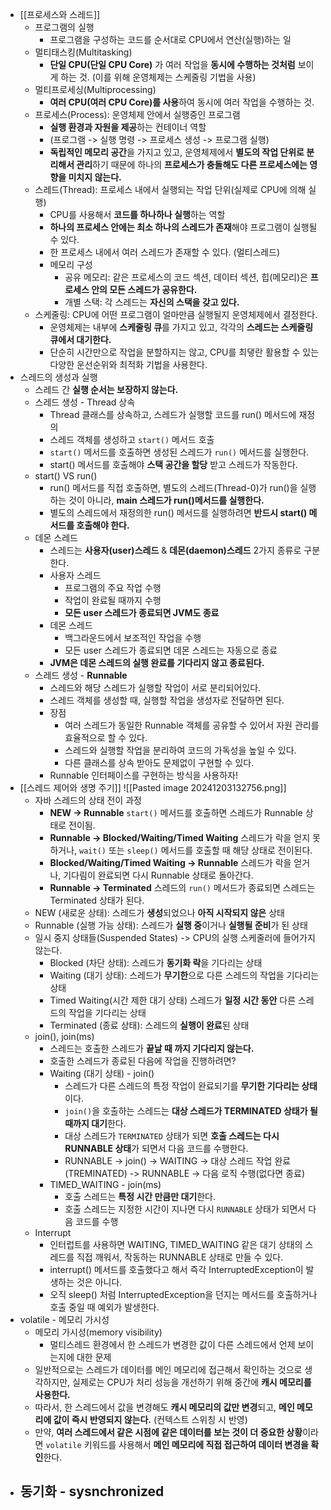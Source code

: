 - [[프로세스와 스레드]]
	- 프로그램의 실행
		- 프로그램을 구성하는 코드를 순서대로 CPU에서 연산(실행)하는 일
	- 멀티태스킹(Multitasking)
		- **단일 CPU(단일 CPU Core)** 가 여러 작업을 **동시에 수행하는 것처럼** 보이게 하는 것. (이를 위해 운영체제는 스케줄링 기법을 사용)
	- 멀티프로세싱(Multiprocessing)
		- **여러 CPU(여러 CPU Core)를 사용**하여 동시에 여러 작업을 수행하는 것.
	- 프로세스(Process): 운영체제 안에서 실행중인 프로그램
		- **실행 환경과 자원을 제공**하는 컨테이너 역할
		- (프로그램 -> 실행 명령 -> 프로세스 생성 -> 프로그램 실행)
		- **독립적인 메모리 공간**을 가지고 있고, 운영체제에서 **별도의 작업 단위로 분리해서 관리**하기 때문에 하나의 **프로세스가 충돌해도 다른 프로세스에는 영향을 미치지 않는다.**
	- 스레드(Thread): 프로세스 내에서 실행되는 작업 단위(실제로 CPU에 의해 실행)
		- CPU를 사용해서 **코드를 하나하나 실행**하는 역할
		- **하나의 프로세스 안에는 최소 하나의 스레드가 존재**해야 프로그램이 실행될 수 있다.
		- 한 프로세스 내에서 여러 스레드가 존재할 수 있다. (멀티스레드)
		- 메모리 구성
			- 공유 메모리: 같은 프로세스의 코드 섹션, 데이터 섹션, 힙(메모리)은 **프로세스 안의 모든 스레드가 공유한다.**
			- 개별 스택: 각 스레드는 **자신의 스택을 갖고 있다.**
	- 스케줄링: CPU에 어떤 프로그램이 얼마만큼 실행될지 운영체제에서 결정한다. 
		- 운영체제는 내부에 **스케줄링 큐**를 가지고 있고, 각각의 **스레드는 스케줄링 큐에서 대기한다.**
		- 단순히 시간만으로 작업을 분할하지는 않고, CPU를 최댛란 활용할 수 있는 다양한 운선순위와 최적화 기법을 사용한다.
- 스레드의 생성과 실행
	- 스레드 간 **실행 순서는 보장하지 않는다.**
	- 스레드 생성 - Thread 상속
		- Thread 클래스를 상속하고, 스레드가 실행할 코드를 run() 메서드에 재정의
		- 스레드 객체를 생성하고 `start()` 메서드 호출
		- `start()` 메서드를 호출하면 생성된 스레드가 `run()` 메서드를 실행한다.
		- start() 메서드를 호출해야 **스택 공간을 할당** 받고 스레드가 작동한다.
	- start() VS run()
		- run() 메서드를 직접 호출하면, 별도의 스레드(Thread-0)가 run()을 실행하는 것이 아니라, **main 스레드가 run()메서드를 실행한다.**
		- 별도의 스레드에서 재정의한 run() 메서드를 실행하려면 **반드시 start() 메서드를 호출해야 한다.**
	- 데몬 스레드
		- 스레드는 **사용자(user)스레드** & **데몬(daemon)스레드** 2가지 종류로 구분한다.
		- 사용자 스레드
			- 프로그램의 주요 작업 수행
			- 작업이 완료될 때까지 수행
			- **모든 user 스레드가 종료되면 JVM도 종료**
		- 데몬 스레드
			- 백그라운드에서 보조적인 작업을 수행
			- 모든 user 스레드가 종료되면 데몬 스레드는 자동으로 종료
		- **JVM은 데몬 스레드의 실행 완료를 기다리지 않고 종료된다.**
	- 스레드 생성 - **Runnable**
		- 스레드와 해당 스레드가 실행할 작업이 서로 분리되어있다.
		- 스레드 객체를 생성할 때, 실행할 작업을 생성자로 전달하면 된다.
		- 장점
			- 여러 스레드가 동일한 Runnable 객체를 공유할 수 있어서 자원 관리를 효율적으로 할 수 있다.
			- 스레드와 실행할 작업을 분리하여 코드의 가독성을 높일 수 있다.
			- 다른 클래스를 상속 받아도 문제없이 구현할 수 있다.
		- Runnable 인터페이스를 구현하는 방식을 사용하자!
- [[스레드 제어와 생명 주기]]
  ![[Pasted image 20241203132756.png]]
	- 자바 스레드의 상태 전이 과정
		- **NEW -> Runnable**
		  `start()` 메서드를 호출하면 스레드가 Runnable 상태로 전이됨.
		- **Runnable -> Blocked/Waiting/Timed Waiting**
		  스레드가 락을 얻지 못하거나, `wait()` 또는 `sleep()` 메서드를 호출할 때
		  해당 상태로 전이된다.
		- **Blocked/Waiting/Timed Waiting -> Runnable**
		  스레드가 락을 얻거나, 기다림이 완료되면 다시 Runnable 상태로 돌아간다.
		- **Runnable -> Terminated**
		  스레드의 `run()` 메서드가 종료되면 스레드는 Terminated 상태가 된다.
	- NEW (새로운 상태): 스레드가 **생성**되었으나 **아직 시작되지 않은** 상태
	- Runnable (실행 가능 상태): 스레드가 **실행 중**이거나 **실행될 준비**가 된 상태
	- 일시 중지 상태들(Suspended States) -> CPU의 실행 스케줄러에 들어가지 않는다.
		- Blocked (차단 상태): 스레드가 **동기화 락**을 기다리는 상태
		- Waiting (대기 상태): 스레드가 **무기한**으로 다른 스레드의 작업을 기다리는 상태
		- Timed Waiting(시간 제한 대기 상태)
		  스레드가 **일정 시간 동안** 다른 스레드의 작업을 기다리는 상태
		- Terminated (종료 상태): 스레드의 **실행이 완료**된 상태
	- join(), join(ms)
		- 스레드는 호출한 스레드가 **끝날 때 까지 기다리지 않는다.**
		- 호출한 스레드가 종료된 다음에 작업을 진행하려면?
		- Waiting (대기 상태) - join()
			- 스레드가 다른 스레드의 특정 작업이 완료되기를 **무기한 기다리는 상태**이다.
			- `join()`을 호출하는 스레드는 **대상 스레드가 TERMINATED 상태가 될때까지 대기**한다.
			- 대상 스레드가 `TERMINATED` 상태가 되면 **호출 스레드는 다시 RUNNABLE 상태**가 되면서 다음 코드를 수행한다.
			- RUNNABLE -> join() -> WAITING -> 대상 스레드 작업 완료(TREMINATED)
				-> RUNNABLE -> 다음 로직 수행(없다면 종료)
		- TIMED_WAITING - join(ms)
			- 호출 스레드는 **특정 시간 만큼만 대기**한다.
			- 호출 스레드는 지정한 시간이 지나면 다시 `RUNNABLE` 상태가 되면서
			  다음 코드를 수행
	- Interrupt
		- 인터럽트를 사용하면 WAITING, TIMED_WAITING 같은 대기 상태의 스레드를 직접 깨워서, 작동하는 RUNNABLE 상태로 만들 수 있다.
		- interrupt() 메서드를 호출했다고 해서 즉각 InterruptedException이 발생하는 것은 아니다.
		- 오직 sleep() 처럼 InterruptedException을 던지는 메서드를 호출하거나 호출 중일 때 예외가 발생한다.
- volatile - 메모리 가시성
	- 메모리 가시성(memory visibility)
		- 멀티스레드 환경에서 한 스레드가 변경한 값이 다른 스레드에서 언제 보이는지에 대한 문제
	- 일반적으로는 스레드가 데이터를 메인 메모리에 접근해서 확인하는 것으로 생각하지만,
	  실제로는 CPU가 처리 성능을 개선하기 위해 중간에 **캐시 메모리를 사용한다.**
	- 따라서, 한 스레드에서 값을 변경해도 **캐시 메모리의 값만 변경**되고,
	  **메인 메모리에 값이 즉시 반영되지 않는다.** (컨텍스트 스위칭 시 반영)
	- 만약, **여러 스레드에서 같은 시점에 같은 데이터를 보는 것이 더 중요한 상황**이라면
	  `volatile` 키워드를 사용해서 **메인 메모리에 직접 접근하여 데이터 변경을 확인**한다.
- 동기화 - sysnchronized
	- 